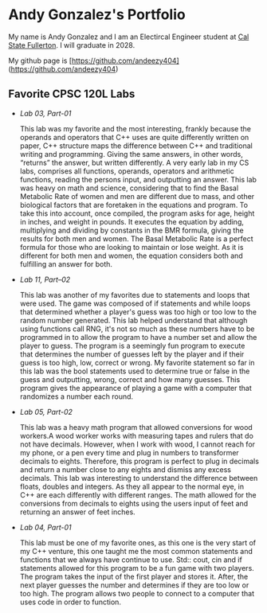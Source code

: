 
# Andy Gonzalez's Portfolio

My name is Andy Gonzalez and I am an Electircal Engineer student at [Cal State Fullerton](http://www.fullerton.edu/).  I will graduate in 2028.

My github page is [https://github.com/andeezy404] (https://github.com/andeezy404)

## Favorite CPSC 120L Labs  

* <i>Lab 03, Part-01 </i>

    This lab was my favorite and the most interesting, frankly because the operands and operators that C++ uses are quite differently written on paper, C++ structure maps the difference between C++ and traditional writing and programming. Giving the same answers, in other words, “returns” the answer, but written differently. A very early lab in my CS labs, comprises all functions, operands, operators and arithmetic functions, reading the persons input, and outputting an answer. This lab was heavy on math and science, considering that to find the Basal Metabolic Rate of women and men are different due to mass, and other biological factors that are foretaken in the equations and program. To take this into account, once compiled, the program asks for age, height in inches, and weight in pounds. It executes the equation by adding, multiplying and dividing by constants in the BMR formula, giving the results for both men and women. The Basal Metabolic Rate is a perfect formula for those who are looking to maintain or lose weight. As it is different for both men and women, the equation considers both and fulfilling an answer for both.  

* <i>Lab 11, Part–02 </i> 
            
    This lab was another of my favorites due to statements and loops that were used. The game was composed of if statements and while loops that determined whether a player's guess was too high or too low to the random number generated.  This lab helped understand that although using functions call RNG, it's not so much as these numbers have to be programmed in to allow the program to have a number set and allow the player to guess.  The program is a seemingly fun program to execute that determines the number of guesses left by the player and if their guess is too high, low, correct or wrong. My favorite statement so far in this lab was the bool statements used to determine true or false in the guess and outputting, wrong, correct and how many guesses. This program gives the appearance of playing a game with a computer that randomizes a number each round.

* <i> Lab 05, Part-02 </i> 

	This lab was a heavy math program that allowed conversions for wood workers.A wood worker works with measuring tapes and rulers that do not have decimals. However, when I work with wood, I cannot reach for my phone, or a pen every time and plug in numbers to transformer decimals to eights. Therefore, this program is perfect to plug in decimals and return a number close to any eights and dismiss any excess decimals. This lab was interesting to understand the difference between floats, doubles and integers. As they all appear to the normal eye, in C++ are each differently with different ranges. The math allowed for the conversions from decimals to eights using the users input of feet and returning an answer of feet inches. 

* <i>Lab 04, Part-01 </i> 

    This lab must be one of my favorite ones, as this one is the very start of my C++ venture, this one taught me the most common statements and functions that we always have continue to use. Std:: cout, cin and if statements allowed for this program to be a fun game with two players. The program takes the input of the first player and stores it. After, the next player guesses the number and determines if they are too low or too high. The program allows two people to connect to a computer that uses code in order to function.   